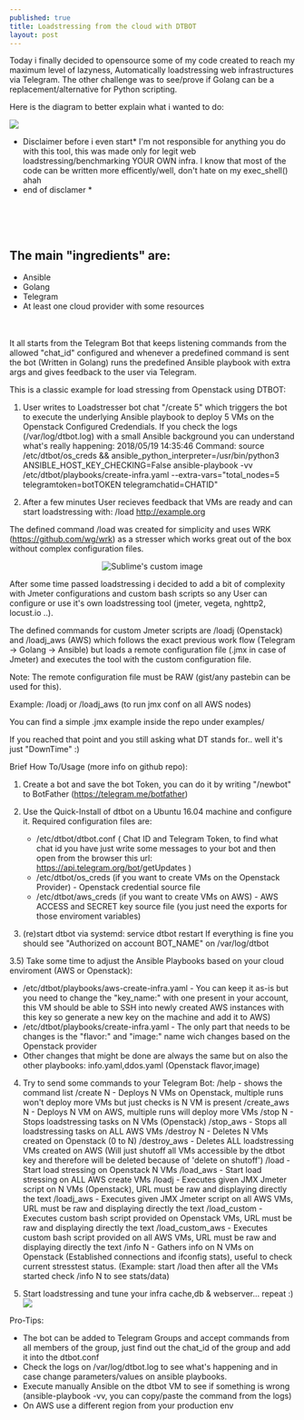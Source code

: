 ```yaml
---
published: true
title: Loadstressing from the cloud with DTBOT
layout: post
---
```



Today i finally decided to opensource some of my code created to reach my maximum level of lazyness, Automatically loadstressing web infrastructures via Telegram.
The other challenge was to see/prove if Golang can be a replacement/alternative for Python scripting.


Here is the diagram to better explain what i wanted to do:

![](https://raw.githubusercontent.com/fnzv/fnzv.github.io/master/imgs/dtbot-diagram.png)

* Disclaimer before i even start*
I'm not responsible for anything you do with this tool, this was made only for legit web loadstressing/benchmarking YOUR OWN infra.
I know that most of the code can be written more efficently/well, don't hate on my exec_shell() ahah
* end of disclamer *

<br><br><br> 
## The main "ingredients" are:
- Ansible <br>
- Golang <br>
- Telegram <br>
- At least one cloud provider with some resources <br>
<br><br>



It all starts from the Telegram Bot that keeps listening commands from the allowed "chat_id" configured and whenever a predefined command is sent the bot (Written in Golang) runs the predefined Ansible playbook with extra args and gives feedback
to the user via Telegram.

This is a classic example for load stressing from Openstack using DTBOT:
1) User writes to Loadstresser bot chat "/create 5" which triggers the bot to execute the underlying Ansible playbook to deploy 5 VMs on the Openstack Configured Credendials.
If you check the logs (/var/log/dtbot.log) with a small Ansible background you can understand what's really happening:
2018/05/19 14:35:46 Command: source /etc/dtbot/os_creds && ansible_python_interpreter=/usr/bin/python3 ANSIBLE_HOST_KEY_CHECKING=False ansible-playbook -vv /etc/dtbot/playbooks/create-infra.yaml --extra-vars="total_nodes=5 telegramtoken=botTOKEN telegramchatid=CHATID"


2) After a few minutes User recieves feedback that VMs are ready and can start loadstressing with: /load http://example.org <Num clients> <Num VMs involved> <Time in seconds>

The defined command /load was created for simplicity and uses WRK (https://github.com/wg/wrk) as a stresser which works great out of the box without complex configuration files.

<p align="center">
  <img src="https://raw.githubusercontent.com/fnzv/fnzv.github.io/master/imgs/dtbot-telegram.jpg?raw=true" alt="Sublime's custom image"/>
</p>


After some time passed loadstressing i decided to add a bit of complexity with Jmeter configurations and custom bash scripts so any User can configure or use it's own loadstressing tool (jmeter, vegeta, nghttp2, locust.io ..).


The defined commands for custom Jmeter scripts are /loadj (Openstack) and /loadj_aws (AWS) which follows the exact previous work flow (Telegram -> Golang -> Ansible) but loads a remote configuration file (.jmx in case of Jmeter)
and executes the tool with the custom configuration file.

Note: The remote configuration file must be RAW (gist/any pastebin can be used for this).

Example: /loadj <Remote Jmeter RAW configuration> <Number of Openstack nodes to use>  or /loadj_aws <Remote Jmeter RAW configuration> (to run jmx conf on all AWS nodes)

You can find a simple .jmx example inside the repo under examples/

If you reached that point and you still asking what DT stands for.. well it's just "DownTime" :)



Brief How To/Usage (more info on github repo):

1) Create a bot and save the bot Token, you can do it by writing "/newbot" to BotFather (https://telegram.me/botfather)

2) Use the Quick-Install of dtbot on a Ubuntu 16.04 machine and configure it.
   Required configuration files are:
   - /etc/dtbot/dtbot.conf ( Chat ID and Telegram Token, to find what chat id you have just write some messages to your bot and then open from the browser this url: https://api.telegram.org/bot<token>/getUpdates )
   - /etc/dtbot/os_creds (if you want to create VMs on the Openstack Provider) - Openstack credential source file
   - /etc/dtbot/aws_creds (if you want to create VMs on AWS) - AWS ACCESS and SECRET key source file (you just need the exports for those enviroment variables)
3) (re)start dtbot via systemd: service dtbot restart
   If everything is fine you should see "Authorized on account BOT_NAME" on /var/log/dtbot
   
3.5) Take some time to adjust the Ansible Playbooks based on your cloud enviroment (AWS or Openstack):
 - /etc/dtbot/playbooks/aws-create-infra.yaml - You can keep it as-is but you need to change the "key_name:" with one present in your account, this VM should be able to SSH into newly created AWS instances with this key so generate a new key on the machine and add it to AWS)
 - /etc/dtbot/playbooks/create-infra.yaml - The only part that needs to be changes is the "flavor:" and "image:" name wich changes based on the Openstack provider
 - Other changes that might be done are always the same but on also the other playbooks: info.yaml,ddos.yaml (Openstack flavor,image)


4) Try to send some commands to your Telegram Bot:
   /help - shows the command list
   /create N - Deploys N VMs on Openstack, multiple runs won't deploy more VMs but just checks is N VM is present
   /create_aws N - Deploys N VM on AWS, multiple runs will deploy more VMs
   /stop N - Stops loadstressing tasks on N VMs (Openstack)
   /stop_aws - Stops all loadstressing tasks on ALL AWS VMs 
   /destroy N - Deletes N VMs created on Openstack (0 to N)
   /destroy_aws - Deletes ALL loadstressing VMs created on AWS (Will just shutoff all VMs accessible by the dtbot key and therefore will be deleted because of 'delete on shutoff')
   /load <URL> <Num clients> <Num VMs involved> <Time in seconds> - Start load stressing on Openstack N VMs
   /load_aws <URL> <Num clients> <Time in seconds> - Start load stressing on ALL AWS create VMs
   /loadj <URL> <Num VMs involved> - Executes given JMX Jmeter script on N VMs (Openstack), URL must be raw and displaying directly the text
   /loadj_aws <URL> - Executes given JMX Jmeter script on all AWS VMs, URL must be raw and displaying directly the text
   /load_custom <URL> <Total nodes> - Executes custom bash script provided on Openstack VMs, URL must be raw and displaying directly the text
   /load_custom_aws <URL> - Executes custom bash script provided on all AWS VMs, URL must be raw and displaying directly the text
   /info N - Gathers info on N VMs on Openstack (Established connections and ifconfig stats), useful to check current stresstest status. (Example: start /load then after all the VMs started check /info N to see stats/data)
   
   
 5) Start loadstressing and tune your infra cache,db & webserver... repeat :)
    ![](https://raw.githubusercontent.com/fnzv/fnzv.github.io/master/imgs/dtbot-requests.png)

   
Pro-Tips:
- The bot can be added to Telegram Groups and accept commands from all members of the group, just find out the chat_id of the group and add it into the dtbot.conf
- Check the logs on /var/log/dtbot.log to see what's happening and in case change parameters/values on ansible playbooks.
- Execute manually Ansible on the dtbot VM to see if something is wrong (ansible-playbook -vv, you can copy/paste the command from the logs)
- On AWS use a different region from your production env
